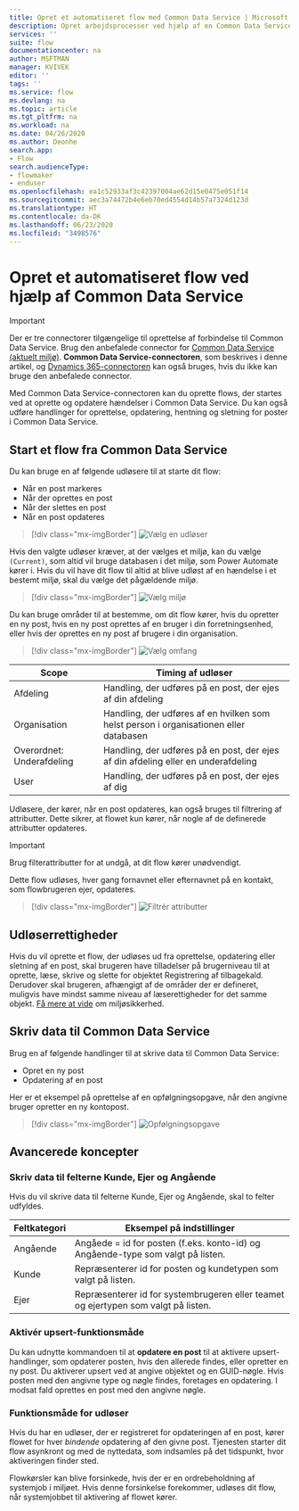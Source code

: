 ```yaml
---
title: Opret et automatiseret flow med Common Data Service | Microsoft Docs
description: Opret arbejdsprocesser ved hjælp af en Common Data Service-forbindelse og Power Automate
services: ''
suite: flow
documentationcenter: na
author: MSFTMAN
manager: KVIVEK
editor: ''
tags: ''
ms.service: flow
ms.devlang: na
ms.topic: article
ms.tgt_pltfrm: na
ms.workload: na
ms.date: 04/26/2020
ms.author: Deonhe
search.app:
- Flow
search.audienceType:
- flowmaker
- enduser
ms.openlocfilehash: ea1c52933af3c42397004ae62d15e0475e051f14
ms.sourcegitcommit: aec3a74472b4e6eb70ed4554d14b57a7324d123d
ms.translationtype: HT
ms.contentlocale: da-DK
ms.lasthandoff: 06/23/2020
ms.locfileid: "3498576"
---
```

# <a name="create-an-automated-flow-by-using-common-data-service"></a>Opret et automatiseret flow ved hjælp af Common Data Service

>[!IMPORTANT]
>Der er tre connectorer tilgængelige til oprettelse af forbindelse til Common Data Service. Brug den anbefalede connector for [Common Data Service (aktuelt miljø)](./connection-cds-native.md). **Common Data Service-connectoren**, som beskrives i denne artikel, og [Dynamics 365-connectoren](https://docs.microsoft.com/connectors/dynamicscrmonline/) kan også bruges, hvis du ikke kan bruge den anbefalede connector.


Med Common Data Service-connectoren kan du oprette flows, der startes ved at oprette og opdatere hændelser i Common Data Service. Du kan også udføre handlinger for oprettelse, opdatering, hentning og sletning for poster i Common Data Service.

## <a name="initiate-a-flow-from-common-data-service"></a>Start et flow fra Common Data Service

Du kan bruge en af følgende udløsere til at starte dit flow:

- Når en post markeres
- Når der oprettes en post
- Når der slettes en post
- Når en post opdateres


> [!div class="mx-imgBorder"]
> ![Vælg en udløser](./media/cds-connector/Triggers.png)

Hvis den valgte udløser kræver, at der vælges et miljø, kan du vælge `(Current)`, som altid vil bruge databasen i det miljø, som Power Automate kører i. Hvis du vil have dit flow til altid at blive udløst af en hændelse i et bestemt miljø, skal du vælge det pågældende miljø.

> [!div class="mx-imgBorder"]
> ![Vælg miljø](./media/cds-connector/Environments.png)

Du kan bruge områder til at bestemme, om dit flow kører, hvis du opretter en ny post, hvis en ny post oprettes af en bruger i din forretningsenhed, eller hvis der oprettes en ny post af brugere i din organisation.

> [!div class="mx-imgBorder"]
> ![Vælg omfang](./media/cds-connector/Scopes.png)

|Scope|Timing af udløser|
| --- | --- |
|Afdeling|Handling, der udføres på en post, der ejes af din afdeling|
|Organisation|Handling, der udføres af en hvilken som helst person i organisationen eller databasen|
|Overordnet: Underafdeling|Handling, der udføres på en post, der ejes af din afdeling eller en underafdeling|
|User|Handling, der udføres på en post, der ejes af dig|

Udløsere, der kører, når en post opdateres, kan også bruges til filtrering af attributter. Dette sikrer, at flowet kun kører, når nogle af de definerede attributter opdateres.

> [!IMPORTANT]
> Brug filterattributter for at undgå, at dit flow kører unødvendigt.

Dette flow udløses, hver gang fornavnet eller efternavnet på en kontakt, som flowbrugeren ejer, opdateres.

> [!div class="mx-imgBorder"]
> ![Filtrér attributter](./media/cds-connector/FilterAttributes.png)

## <a name="trigger-privileges"></a>Udløserrettigheder

Hvis du vil oprette et flow, der udløses ud fra oprettelse, opdatering eller sletning af en post, skal brugeren have tilladelser på brugerniveau til at oprette, læse, skrive og slette for objektet Registrering af tilbagekald. Derudover skal brugeren, afhængigt af de områder der er defineret, muligvis have mindst samme niveau af læserettigheder for det samme objekt.  [Få mere at vide](https://docs.microsoft.com/power-platform/admin/database-security) om miljøsikkerhed.

## <a name="write-data-into-common-data-service"></a>Skriv data til Common Data Service

Brug en af følgende handlinger til at skrive data til Common Data Service:

- Opret en ny post
- Opdatering af en post

Her er et eksempel på oprettelse af en opfølgningsopgave, når den angivne bruger opretter en ny kontopost.  

> [!div class="mx-imgBorder"]
> ![Opfølgningsopgave](./media/cds-connector/Regarding.png)

## <a name="advanced-concepts"></a>Avancerede koncepter

### <a name="write-data-into-customer-owner-and-regarding-fields"></a>Skriv data til felterne Kunde, Ejer og Angående

Hvis du vil skrive data til felterne Kunde, Ejer og Angående, skal to felter udfyldes.

| Feltkategori | Eksempel på indstillinger |
| --- | --- |
| Angående | Angåede = id for posten (f.eks. konto-id) og Angående-type som valgt på listen. |
| Kunde | Repræsenterer id for posten og kundetypen som valgt på listen. |
| Ejer | Repræsenterer id for systembrugeren eller teamet og ejertypen som valgt på listen. |

### <a name="enable-upsert-behavior"></a>Aktivér upsert-funktionsmåde

Du kan udnytte kommandoen til at **opdatere en post** til at aktivere upsert-handlinger, som opdaterer posten, hvis den allerede findes, eller opretter en ny post. Du aktiverer upsert ved at angive objektet og en GUID-nøgle. Hvis posten med den angivne type og nøgle findes, foretages en opdatering. I modsat fald oprettes en post med den angivne nøgle.

### <a name="trigger-behavior"></a>Funktionsmåde for udløser

Hvis du har en udløser, der er registreret for opdateringen af en post, kører flowet for hver *bindende* opdatering af den givne post. Tjenesten starter dit flow asynkront og med de nyttedata, som indsamles på det tidspunkt, hvor aktiveringen finder sted.

Flowkørsler kan blive forsinkede, hvis der er en ordrebeholdning af systemjob i miljøet.  Hvis denne forsinkelse forekommer, udløses dit flow, når systemjobbet til aktivering af flowet kører.

